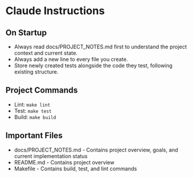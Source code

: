 # Claude Instructions

## On Startup
- Always read docs/PROJECT_NOTES.md first to understand the project context and current state.
- Always add a new line to every file you create.
- Store newly created tests alongside the code they test, following existing structure.

## Project Commands
- Lint: `make lint`
- Test: `make test`
- Build: `make build`

## Important Files
- docs/PROJECT_NOTES.md - Contains project overview, goals, and current implementation status
- README.md - Contains project overview
- Makefile - Contains build, test, and lint commands